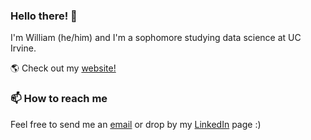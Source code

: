 ### Hello there! 👋

I'm William (he/him) and I'm a sophomore studying data science at UC Irvine. 


🌎 Check out my [website!](https://will-hou.github.io)


### 📫 How to reach me

Feel free to send me an [email](mailto:houw3@uci.edu) or drop by my [LinkedIn](https://www.linkedin.com/in/william-hou/) page :)

